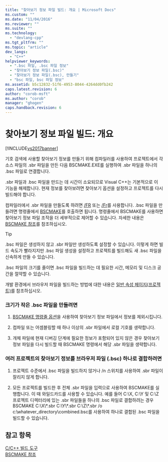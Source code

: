 ```yaml
---
title: "찾아보기 정보 파일 빌드: 개요 | Microsoft Docs"
ms.custom: ""
ms.date: "11/04/2016"
ms.reviewer: ""
ms.suite: ""
ms.technology: 
  - "devlang-cpp"
ms.tgt_pltfrm: ""
ms.topic: "article"
dev_langs: 
  - "C++"
helpviewer_keywords: 
  - ".bsc 파일, .bsc 파일 정보"
  - "찾아보기 정보 파일(.bsc)"
  - "찾아보기 정보 파일(.bsc), 만들기"
  - "bsc 파일, bsc 파일 정보"
ms.assetid: b5c12832-51f6-4953-8044-4264dd0fb242
caps.latest.revision: 6
author: "corob-msft"
ms.author: "corob"
manager: "ghogen"
caps.handback.revision: 6
---
```

# 찾아보기 정보 파일 빌드: 개요
[!INCLUDE[vs2017banner](../../assembler/inline/includes/vs2017banner.md)]

기호 검색에 사용할 찾아보기 정보를 만들기 위해 컴파일러를 사용하여 프로젝트에서 각 소스 파일의 .sbr 파일을 만든 다음 BSCMAKE.EXE를 실행하여 .sbr 파일을 하나의 .bsc 파일로 연결합니다.  
  
 .sbr 파일과 .bsc 파일을 만드는 데 시간이 소요되므로 Visual C\+\+는 기본적으로 이 기능을 해제합니다.  현재 정보를 찾아보려면 찾아보기 옵션을 설정하고 프로젝트를 다시 빌드해야 합니다.  
  
 컴파일러에서 .sbr 파일을 만들도록 하려면 [\/FR](../../build/reference/fr-fr-create-dot-sbr-file.md) 또는 [\/Fr](../../build/reference/fr-fr-create-dot-sbr-file.md)를 사용합니다.  .bsc 파일을 만들려면 명령줄에서 [BSCMAKE](../../build/reference/bscmake-command-line.md)를 호출하면 됩니다.  명령줄에서 BSCMAKE를 사용하면 찾아보기 정보 파일 조작을 더 세부적으로 제어할 수 있습니다.  자세한 내용은 [BSCMAKE 참조](../../build/reference/bscmake-reference.md)를 참조하십시오.  
  
> [!TIP]
>  .bsc 파일은 생성하지 않고 .sbr 파일만 생성하도록 설정할 수 있습니다.  이렇게 하면 빌드 속도가 빨라지지만 .bsc 파일 생성을 설정하고 프로젝트를 빌드해도 새 .bsc 파일을 신속하게 만들 수 있습니다.  
  
 .bsc 파일의 크기를 줄이면 .bsc 파일을 빌드하는 데 필요한 시간, 메모리 및 디스크 공간을 절약할 수 있습니다.  
  
 개발 환경에서 브라우저 파일을 빌드하는 방법에 대한 내용은 [일반 속성 페이지\(프로젝트\)](../../ide/general-property-page-project.md)를 참조하십시오.  
  
### 크기가 작은 .bsc 파일을 만들려면  
  
1.  [BSCMAKE 명령줄 옵션](../../build/reference/bscmake-options.md)을 사용하여 찾아보기 정보 파일에서 정보를 제외시킵니다.  
  
2.  컴파일 또는 어셈블링할 때 하나 이상의 .sbr 파일에서 로컬 기호를 생략합니다.  
  
3.  개체 파일에 현재 디버깅 단계에 필요한 정보가 포함되어 있지 않은 경우 찾아보기 정보 파일을 다시 빌드할 때 BSCMAKE 명령에서 해당 .sbr 파일을 생략합니다.  
  
### 여러 프로젝트의 찾아보기 정보를 브라우저 파일 \(.bsc\) 하나로 결합하려면  
  
1.  프로젝트 수준에서 .bsc 파일을 빌드하지 않거나 \/n 스위치를 사용하여 .sbr 파일이 잘리지 않게 합니다.  
  
2.  모든 프로젝트를 빌드한 후 전체 .sbr 파일을 입력으로 사용하여 BSCMAKE를 실행합니다.  이 때 와일드카드를 사용할 수 있습니다.  예를 들어 C:\\X, C:\\Y 및 C:\\Z 프로젝트 디렉터리에 있는 .sbr 파일들을 하나의 .bsc 파일로 결합하려는 경우 BSCMAKE C:\\X\\\*.sbr C:\\Y\\\*.sbr C:\\Z\\\*.sbr \/o c:\\whatever\_directory\\combined.bsc를 사용하여 하나로 결합된 .bsc 파일을 빌드할 수 있습니다.  
  
## 참고 항목  
 [C\/C\+\+ 빌드 도구](../../build/reference/c-cpp-build-tools.md)   
 [BSCMAKE 참조](../../build/reference/bscmake-reference.md)